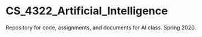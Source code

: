 # CS_4322_Artificial_Intelligence
Repository for code, assignments, and documents for AI class. Spring 2020.
